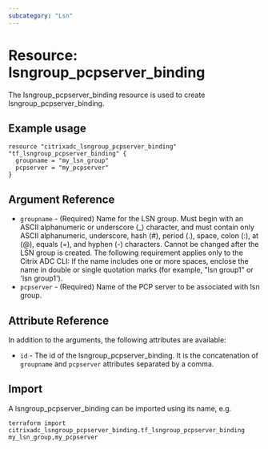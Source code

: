 ```yaml
---
subcategory: "Lsn"
---
```


# Resource: lsngroup_pcpserver_binding

The lsngroup_pcpserver_binding resource is used to create lsngroup_pcpserver_binding.


## Example usage

```hcl
resource "citrixadc_lsngroup_pcpserver_binding" "tf_lsngroup_pcpserver_binding" {
  groupname = "my_lsn_group"
  pcpserver = "my_pcpserver"
}
```


## Argument Reference

* `groupname` - (Required) Name for the LSN group. Must begin with an ASCII alphanumeric or underscore (_) character, and must contain only ASCII alphanumeric, underscore, hash (#), period (.), space, colon (:), at (@), equals (=), and hyphen (-) characters. Cannot be changed after the LSN group is created. The following requirement applies only to the Citrix ADC CLI: If the name includes one or more spaces, enclose the name in double or single quotation marks (for example, "lsn group1" or 'lsn group1').
* `pcpserver` - (Required) Name of the PCP server to be associated with lsn group.


## Attribute Reference

In addition to the arguments, the following attributes are available:

* `id` - The id of the lsngroup_pcpserver_binding. It is the concatenation of `groupname` and `pcpserver` attributes separated by a comma.


## Import

A lsngroup_pcpserver_binding can be imported using its name, e.g.

```shell
terraform import citrixadc_lsngroup_pcpserver_binding.tf_lsngroup_pcpserver_binding my_lsn_group,my_pcpserver
```
